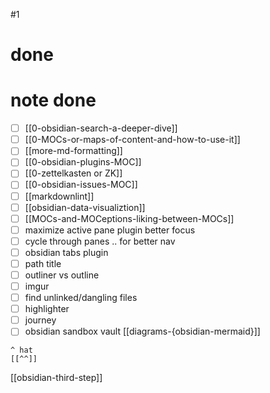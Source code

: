 #1
# done
# note done
- [ ] [[0-obsidian-search-a-deeper-dive]]
- [ ] [[0-MOCs-or-maps-of-content-and-how-to-use-it]]
- [ ] [[more-md-formatting]]
- [ ] [[0-obsidian-plugins-MOC]]
- [ ] [[0-zettelkasten or ZK]]
- [ ] [[0-obsidian-issues-MOC]]
- [ ] [[markdownlint]]
- [ ] [[obsidian-data-visualiztion]]
- [ ] [[MOCs-and-MOCeptions-liking-between-MOCs]]
- [ ] maximize active pane plugin  better focus
- [ ] cycle through panes .. for better nav
- [ ] obsidian tabs plugin
- [ ] path title
- [ ] outliner vs outline
- [ ] imgur
- [ ] find unlinked/dangling files
- [ ] highlighter
- [ ] journey
- [ ] obsidian sandbox vault
[[diagrams-{obsidian-mermaid}]]
```
^ hat
[[^^]]
```


[[obsidian-third-step]]